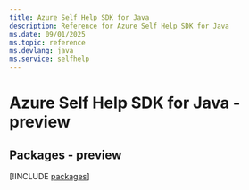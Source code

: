 ```yaml
---
title: Azure Self Help SDK for Java
description: Reference for Azure Self Help SDK for Java
ms.date: 09/01/2025
ms.topic: reference
ms.devlang: java
ms.service: selfhelp
---
```

# Azure Self Help SDK for Java - preview
## Packages - preview
[!INCLUDE [packages](self-help-index.md)]